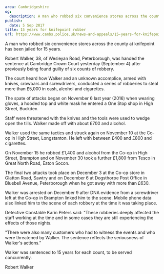 ```yaml
area: Cambridgeshire
og:
  description: A man who robbed six convenience stores across the county at knifepoint has been jailed for 15 years.
publish:
  date: 5 Sep 2017
title: 15 years for knifepoint robber
url: https://www.cambs.police.uk/news-and-appeals/15-years-for-knifepoint-robber
```

A man who robbed six convenience stores across the county at knifepoint has been jailed for 15 years.

Robert Walker, 38, of Wesleyan Road, Peterborough, was handed the sentence at Cambridge Crown Court yesterday (September 4) after previously being found guilty of six counts of robbery.

The court heard how Walker and an unknown accomplice, armed with knives, crowbars and screwdrivers, conducted a series of robberies to steal more than £5,000 in cash, alcohol and cigarettes.

The spate of attacks began on November 6 last year (2016) when wearing gloves, a hooded top and white mask he entered a One Stop shop in High Street, Buckden.

Staff were threatened with the knives and the tools were used to wedge open the tills. Walker made off with about £700 and alcohol.

Walker used the same tactics and struck again on November 10 at the Co-op in High Street, Longstanton. He left with between £400 and £800 and cigarettes.

On November 15 he robbed £1,400 and alcohol from the Co-op in High Street, Brampton and on November 30 took a further £1,800 from Tesco in Great North Road, Eaton Socon.

The final two attacks took place on December 3 at the Co-op store in Glatton Road, Sawtry and on December 6 at Dogsthorpe Post Office in Bluebell Avenue, Peterborough when he got away with more than £630.

Walker was arrested on December 9 after DNA evidence from a screwdriver left at the Co-op in Brampton linked him to the scene. Mobile phone data also linked him to the scene of each robbery at the time it was taking place.

Detective Constable Karin Peters said: "These robberies deeply affected the staff working at the time and in some cases they are still experiencing the effects of those nights.

"There were also many customers who had to witness the events and who were threatened by Walker. The sentence reflects the seriousness of Walker's actions."

Walker was sentenced to 15 years for each count, to be served concurrently.

Robert Walker
